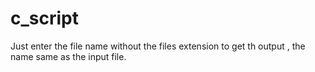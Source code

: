 # c_script
Just enter the file name without the files extension to get th output ,
the name same as the input file.
